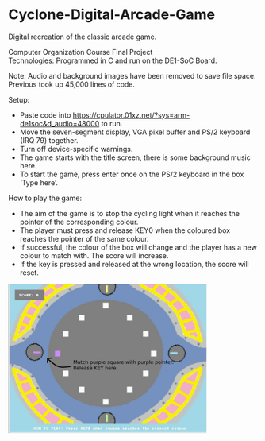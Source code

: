 # Cyclone-Digital-Arcade-Game

Digital recreation of the classic arcade game. <br/>

Computer Organization Course Final Project <br/>
Technologies: Programmed in C and run on the DE1-SoC Board.

Note: Audio and background images have been removed to save file space. Previous took up 45,000 lines of code.

Setup: 
- Paste code into https://cpulator.01xz.net/?sys=arm-de1soc&d_audio=48000 to run.
- Move the seven-segment display, VGA pixel buffer and PS/2 keyboard (IRQ 79) together.
- Turn off device-specific warnings.
- The game starts with the title screen, there is some background music here.
- To start the game, press enter once on the PS/2 keyboard in the box ‘Type here’.

How to play the game:
- The aim of the game is to stop the cycling light when it reaches the pointer of the corresponding colour. 
- The player must press and release KEY0 when the coloured box reaches the pointer of the same colour. 
- If successful, the colour of the box will change and the player has a new colour to match with. The score will increase.
- If the key is pressed and released at the wrong location, the score will reset.

<img  width="400" alt="game_demo" src=images/game_demo.jpg/>
